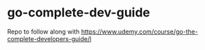 # go-complete-dev-guide
Repo to follow along with https://www.udemy.com/course/go-the-complete-developers-guide/l
